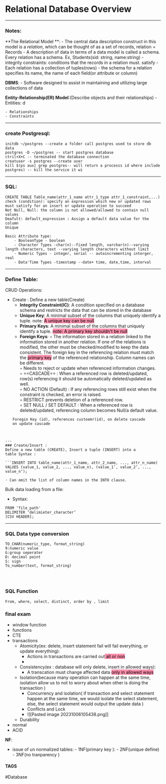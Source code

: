 # Relational Database Overview


---
### Notes:
**The Relational Model **:
	- The central data description construct in this model is a *relation*, which can be thought of as a set of records, relation = Records
	- A description of data in terms of a data model is called a schema. Every relation has a schema. Ex, Students(sid: string, name:string)
	- integrity constraints: conditions that the records in a relation must. satisfy
	- Each relation has a collection of tuples(rows)
	- the schema for a relation specifies its name, the name of each field(or attribute or column)

**DBMS**:
	- Software designed to assist in maintaining and utilizing large collections of data
	

**Entity-Relationship(ER) Model**:(Describe objects and their relationships)
	- Entities:
		 d
	
	- Relationships
	- Constraints

---

### create Postgresql:
```
initdb ~/postgres --create a folder call postgres used to store db data
postgres -D ~/postgres -- start postgres database
ctril+X+C -- terminated the database connection 
creatuser -s postgres --create user
kill $(ps aux| grep postgres-- will return a processs id where include postgres) -- kill the service it wi
```
---
### SQL:


	CREATE TABLE Table_name(attr_1_name attr_1_type attr_1_constraint,...)
	check (condition): specify an expression which new or updated rows must satisfy for an insert or update operation to succeed
	Not Null, Null: the column is not allowed/allowed to contain null values
	Deafult: default_expression : Assign a default data value for the column
	Unique 
	
```
Basic Attribute type:
	- BooleanType - boolean
	- Character Types -char(n)--fixed length, varchar(n)--varying length characters, text --varying length characters without limit
	- Numeric Types - integer, serial -- autoincrementing interger, real
	- Data'Time Types -timestamp --date+ time, date,time, interval
```

---
### Define Table:
CRUD Operations:
- Create : Define a new table(Create)
	- **Integrity Constraint(IC)**: A condition specified on a database schema and restricts the data that can be stored in the database
	- **Unique Key**: A minimal subset of the columns that uniquely identify a tuple. note: <mark style="background: #FF5582A6;">A unique key can be null</mark>
	- **Primary Keys**: A minimal subset of the columns that uniquely identify a tuple. <mark style="background: #FF5582A6;">note: A primary key shouldn't be null</mark>
	- **Foreign Keys**: 
		◦ The information stored in a relation linked to the information stored in another relation. If one of the relations is  modified, the other must be checked/modified to keep the data consistent. The foreign key in the referencing relation must match  the <mark style="background: #FF5582A6;">primary key</mark> of the referenced relationship. Column names can be different.  
		◦ Needs to reject or update when referenced information changes.  
		◦ ==CASCADE== : When a referenced row is deleted/updated, row(s) referencing it should be automatically deleted/updated as well.  
		◦ NO ACTION (Default) : If any referencing rows still exist when the constraint is checked, an error is raised.  
		◦ RESTRICT prevents deletion of a referenced row.  
		◦ SET NULL / SET DEFAULT : When a referenced row is deleted/updated, referencing column becomes Null/a default value.
	```
	Foregin Key (id), references custoemr(id), on delete cascade
	on update cascade
```


---
### Create/Insert : 
Define a new table (CREATE), Insert a tuple (INSERT) into a  
table Syntax :  
	
```INSERT INTO table_name(attr_1_name, attr_2_name, ..., attr_n_name)  
VALUES (value_1, value_2, ..., value_n), (value_1’, value_2’, ...,  
value_n’);  
```


	◦ Can omit the list of column names in the INTO clause.

Bulk data loading from a file:
- Syntax:
```COPY table_name(attr_1_name, ... , attr_n_name)  
FROM ‘file_path'  
DELIMITER ‘delimieter_character’  
[CSV HEADER];  

```

---

### SQL Data type conversion 
```
TO_CHAR(numeric_type, format_string)
9:numeric value
G:group seperater
D: decimal point
S: sign
To_number(text, format_string)




```
### SQL Function
```
From, where, select, distinct, order by , limit

```
### final exam
- window function
- functions
- CTE
- transactions
	- Atomicity(ex: delete, insert statement fail will fail everything, or update everything):
		- Actions in transactions are carried out<mark style="background: #FF5582A6;"> all or non</mark>
		- 
	- Consistency(ex : database will only delete, insert in allowed ways):
		- A transcation must change affected data <mark style="background: #FF5582A6;">only in allowed ways</mark>
	- Isolation(because many operation can happen at the same time, isolation allow us to not to worry about when other is doing the transaction  )
		- Concurrency and isolation( if transaction and select statement happen at the same time, we would isolate the select statement, else, the select statement would output the update data  )
		- Conflicts and Lock
		- ![[Pasted image 20231006105438.png]]
	- Durability
- normal
- ACID

**NF**:
- issue of un normalized tables:
		- 1NF(primary key ): 
		- 2NF(unique define)
		- 3NF(no tranparency )

#### TAGS
#Database
